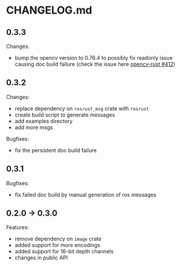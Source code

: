 # CHANGELOG.md

## 0.3.3
Changes:
  - bump the opencv version to 0.76.4 to possibly fix readonly issue causing doc build failure (check the issue here [opencv-rust #412](https://github.com/twistedfall/opencv-rust/issues/412))

## 0.3.2
Changes:
  - replace dependency on `rosrust_msg` crate with `rosrust`
  - create build script to generate messages
  - add examples directory
  - add more msgs
  
Bugfixes:
  - fix the persistent doc build failure
  
## 0.3.1

Bugfixes:
  - fix failed doc build by manual generation of ros messages

## 0.2.0 -> 0.3.0

Features:
  - remove dependency on `image` crate
  - added support for more encodings
  - added support for 16-bit depth channels
  - changes in public API
